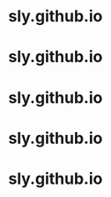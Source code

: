 # sly.github.io
# sly.github.io
# sly.github.io
# sly.github.io
# sly.github.io
<!-- my first commit -->